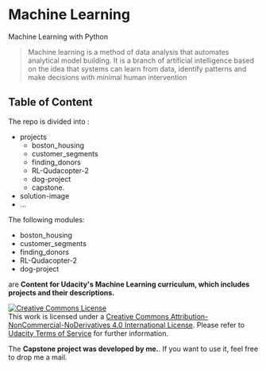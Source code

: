 # Machine Learning 
Machine Learning with Python

> Machine learning is a method of data analysis that automates analytical model building. It is a branch of artificial intelligence based on the idea that systems can learn from data, identify patterns and make decisions with minimal human intervention

## Table of Content
The repo is divided into : 
* projects 
    * boston_housing
    * customer_segments
    * finding_donors
    * RL-Qudacopter-2
    * dog-project 
    * capstone.
* solution-image
* ...

The following modules: 
* boston_housing
* customer_segments
* finding_donors
* RL-Qudacopter-2
* dog-project 


 are **Content for Udacity's Machine Learning curriculum, which includes projects and their descriptions.**
 
 <a rel="license" href="http://creativecommons.org/licenses/by-nc-nd/4.0/"><img alt="Creative Commons License" style="border-width:0" src="https://i.creativecommons.org/l/by-nc-nd/4.0/88x31.png" /></a><br />This work is licensed under a <a rel="license" href="http://creativecommons.org/licenses/by-nc-nd/4.0/">Creative Commons Attribution-NonCommercial-NoDerivatives 4.0 International License</a>. Please refer to [Udacity Terms of Service](https://www.udacity.com/legal) for further information.

The **Capstone project was developed by me.**. If you want to use it, feel free to drop me a mail. 



